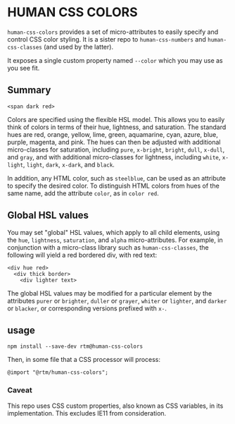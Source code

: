 HUMAN CSS COLORS
======

`human-css-colors` provides a set of micro-attributes to easily specify and control CSS color styling.
It is a sister repo to `human-css-numbers` and `human-css-classes`
(and used by the latter).

It exposes a single custom property named `--color` which you may use as you see fit.

Summary
-------

```
<span dark red>
```

Colors are specified using the flexible HSL model.
This allows you to easily think of colors in terms of their hue, lightness, and saturation.
The standard hues are red, orange, yellow, lime, green, aquamarine, cyan, azure, blue, purple, magenta, and pink.
The hues can then be adjusted with additional micro-classes for saturation,
including `pure`, `x-bright`, `bright`, `dull`, `x-dull`, and `gray`,
and with additional micro-classes for lightness,
including `white`, `x-light`, `light`, `dark`, `x-dark`, and `black`.

In addition, any HTML color, such as `steelblue`, can be used as an attribute to specify the desired color.
To distinguish HTML colors from hues of the same name, add the attribute `color`, as in `color red`.

Global HSL values
-----------------

You may set "global" HSL values, which apply to all child elements,
using the `hue`, `lightness`, `saturation`, and `alpha` micro-attributes.
For example, in conjunction with a micro-class library such as `human-css-classes`,
the following will yield a red bordered div, with red text:

```
<div hue red>
  <div thick border>
    <div lighter text>
```

The global HSL values may be modified for a particular element by the attributes
`purer` or `brighter`, `duller` or `grayer`, `whiter` or `lighter`, and `darker` or `blacker`,
or corresponding versions prefixed with `x-`.

usage
------------

    npm install --save-dev rtm@human-css-colors

Then, in some file that a CSS processor will process:

    @import "@rtm/human-css-colors";

### Caveat

This repo uses CSS custom properties, also known as CSS variables, in its implementation.
This excludes IE11 from consideration.
